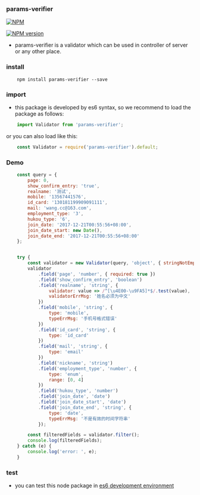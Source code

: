 ### params-verifier

[![NPM](http://nodei.co/npm/params-verifier.png?downloads=true)](http://nodei.co/npm/params-verifier/)

[![NPM version](https://img.shields.io/npm/v/params-verifier.svg)]()

- params-verifier is a validator which can be used in controller of server or any other place.

### install

```shell
    npm install params-verifier --save
```

### import
- this package is developed by es6 syntax, so we recommend to load the package as follows:
```javascript
    import Validator from 'params-verifier';
```
or you can also load like this:
```javascript
    const Validator = require('params-verifier').default;
```
### Demo

```javascript
    const query = {
        page: 0,
        show_confirm_entry: 'true',
        realname: '测试',
        mobile: '13567441576',
        id_card: '130181199909091111',
        mail: 'wang.cc@163.com',
        employment_type: '3',
        hukou_type: '6',
        join_date: '2017-12-21T00:55:56+08:00',
        join_date_start: new Date(),
        join_date_end: '2017-12-21T00:55:56+08:00'
    };


    try {
        const validator = new Validator(query, 'object', { stringNotEmpty: true });
        validator
            .field('page', 'number', { required: true })
            .field('show_confirm_entry', 'boolean')
            .field('realname', 'string', {
                validator: value => /^[\u4E00-\u9FA5]*$/.test(value),
                validatorErrMsg: '姓名必须为中文'
            })
            .field('mobile', 'string', {
                type: 'mobile',
                typeErrMsg: '手机号格式错误'
            })
            .field('id_card', 'string', {
                type: 'id_card'
            })
            .field('mail', 'string', {
                type: 'email'
            })
            .field('nickname', 'string')
            .field('employment_type', 'number', {
                type: 'enum',
                range: [0, 4]
            })
            .field('hukou_type', 'number')
            .field('join_date', 'date')
            .field('join_date_start', 'date')
            .field('join_date_end', 'string', {
                type: 'date',
                typeErrMsg: '不是有效的时间字符串'
            });

        const filteredFields = validator.filter();
        console.log(filteredFields);
    } catch (e) {
        console.log('error: ', e);
    }
```

### test
- you can test this node package in [es6 development environment](https://github.com/Yann-Wang/params-verifier-demo)